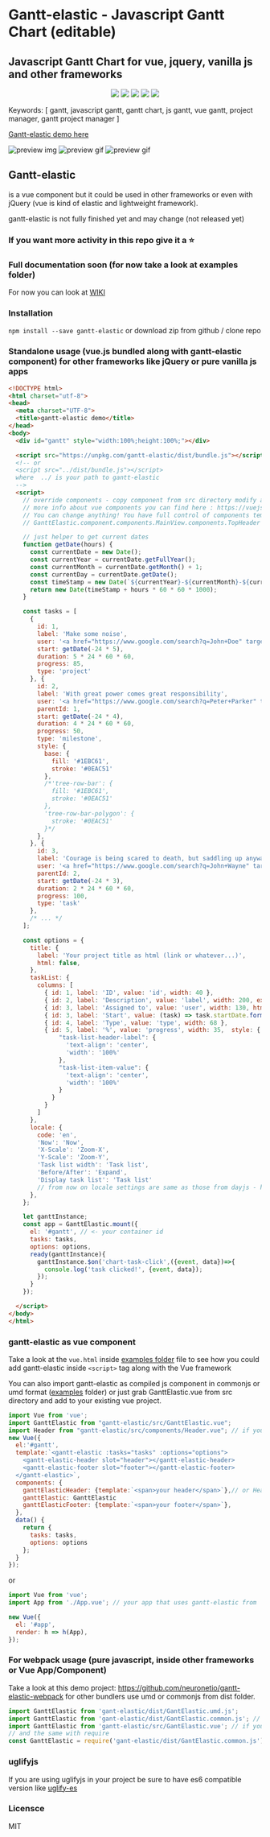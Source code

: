 <h1>Gantt-elastic - Javascript Gantt Chart (editable)</h1>
<h2>Javascript Gantt Chart for vue, jquery, vanilla js and other frameworks</h2>

<div style="display:block;text-align:center">
<img src="https://api.codacy.com/project/badge/Grade/de39273bf6c84e81a4da175907122d5a">
<img src="https://snyk.io/test/github/neuronetio/gantt-elastic/badge.svg">
<img src="https://img.badgesize.io/neuronetio/gantt-elastic/master/dist/GanttElastic.umd.min.js.png?compression=gzip&label=gzipped">
<img src="https://img.shields.io/npm/dm/gantt-elastic.svg">
<img src="https://img.shields.io/npm/l/gantt-elastic.svg">
</div>

<p>
Keywords: [ gantt, javascript gantt, gantt chart, js gantt, vue gantt, project manager, gantt project manager ]
</p>

<a href="http://neuronet.io" target="_blank">Gantt-elastic demo here</a>

![preview img](https://github.com/neuronetio/gantt-elastic/raw/master/gantt-elastic.jpg)
![preview gif](https://github.com/neuronetio/gantt-elastic/raw/master/gantt-elastic.gif)
![preview gif](https://github.com/neuronetio/gantt-elastic/raw/master/grab-scroll.gif)


## Gantt-elastic
is a vue component but it could be used in other frameworks or even with jQuery (vue is kind of elastic and lightweight framework).

gantt-elastic is not fully finished yet and may change (not released yet)

### If you want more activity in this repo give it a :star:

### Full documentation soon (for now take a look at examples folder)

For now you can look at [WIKI](https://github.com/neuronetio/gantt-elastic/wiki)

### Installation
`npm install --save gantt-elastic` or download zip from github / clone repo

### Standalone usage (vue.js bundled along with gantt-elastic component) for other frameworks like jQuery or pure vanilla js apps

```html
<!DOCTYPE html>
<html charset="utf-8">
<head>
  <meta charset="UTF-8">
  <title>gantt-elastic demo</title>
</head>
<body>
  <div id="gantt" style="width:100%;height:100%;"></div>

  <script src="https://unpkg.com/gantt-elastic/dist/bundle.js"></script>
  <!-- or
  <script src="../dist/bundle.js"></script>
  where  ../ is your path to gantt-elastic
  -->
  <script>
    // override components - copy component from src directory modify as you like and replace proper branch of GanttElastic.components tree
    // more info about vue components you can find here : https://vuejs.org/v2/guide/index.html
    // You can change anything! You have full control of components templates, events, data ... and so on!
    // GanttElastic.component.components.MainView.components.TopHeader = CustomHeader;

    // just helper to get current dates
    function getDate(hours) {
      const currentDate = new Date();
      const currentYear = currentDate.getFullYear();
      const currentMonth = currentDate.getMonth() + 1;
      const currentDay = currentDate.getDate();
      const timeStamp = new Date(`${currentYear}-${currentMonth}-${currentDay} 00:00:00`).getTime();
      return new Date(timeStamp + hours * 60 * 60 * 1000);
    }

    const tasks = [
      {
        id: 1,
        label: 'Make some noise',
        user: '<a href="https://www.google.com/search?q=John+Doe" target="_blank" style="color:#0077c0;">John Doe</a>',
        start: getDate(-24 * 5),
        duration: 5 * 24 * 60 * 60,
        progress: 85,
        type: 'project'
      }, {
        id: 2,
        label: 'With great power comes great responsibility',
        user: '<a href="https://www.google.com/search?q=Peter+Parker" target="_blank" style="color:#0077c0;">Peter Parker</a>',
        parentId: 1,
        start: getDate(-24 * 4),
        duration: 4 * 24 * 60 * 60,
        progress: 50,
        type: 'milestone',
        style: {
          base: {
            fill: '#1EBC61',
            stroke: '#0EAC51'
          },
          /*'tree-row-bar': {
            fill: '#1EBC61',
            stroke: '#0EAC51'
          },
          'tree-row-bar-polygon': {
            stroke: '#0EAC51'
          }*/
        },
      }, {
        id: 3,
        label: 'Courage is being scared to death, but saddling up anyway.',
        user: '<a href="https://www.google.com/search?q=John+Wayne" target="_blank" style="color:#0077c0;">John Wayne</a>',
        parentId: 2,
        start: getDate(-24 * 3),
        duration: 2 * 24 * 60 * 60,
        progress: 100,
        type: 'task'
      },
      /* ... */
    ];

    const options = {
      title: {
        label: 'Your project title as html (link or whatever...)',
        html: false,
      },
      taskList: {
        columns: [
          { id: 1, label: 'ID', value: 'id', width: 40 },
          { id: 2, label: 'Description', value: 'label', width: 200, expander: true },
          { id: 3, label: 'Assigned to', value: 'user', width: 130, html: true },
          { id: 3, label: 'Start', value: (task) => task.startDate.format('YYYY-MM-DD'), width: 78 },
          { id: 4, label: 'Type', value: 'type', width: 68 },
          { id: 5, label: '%', value: 'progress', width: 35,  style: {
              "task-list-header-label": {
                'text-align': 'center',
                'width': '100%'
              },
              "task-list-item-value": {
                'text-align': 'center',
                'width': '100%'
              }
            }
          }
        ]
      },
      locale: {
        code: 'en',
        'Now': 'Now',
        'X-Scale': 'Zoom-X',
        'Y-Scale': 'Zoom-Y',
        'Task list width': 'Task list',
        'Before/After': 'Expand',
        'Display task list': 'Task list'
        // from now on locale settings are same as those from dayjs - https://github.com/iamkun/dayjs/blob/master/docs/en/I18n.md
      },
    };

    let ganttInstance;
    const app = GanttElastic.mount({
      el: '#gantt', // <- your container id
      tasks: tasks,
      options: options,
      ready(ganttInstance){
        ganttInstance.$on('chart-task-click',({event, data})=>{
          console.log('task clicked!', {event, data});
        });
      }
    });

  </script>
</body>
</html>
```

### gantt-elastic as vue component

Take a look at the `vue.html` inside [examples folder](https://github.com/neuronetio/gantt-elastic/tree/master/examples)  file to see how you could add gantt-elastic inside `<script>` tag along with the Vue framework

You can also import gantt-elastic as compiled js component in commonjs or umd format ([examples](https://github.com/neuronetio/gantt-elastic/tree/master/examples) folder) or just grab GanttElastic.vue from src directory and add to your existing vue project.

```javascript
import Vue from 'vue';
import GanttElastic from "gantt-elastic/src/GanttElastic.vue";
import Header from "gantt-elastic/src/components/Header.vue"; // if you want standard header
new Vue({
  el:'#gantt',
  template:`<gantt-elastic :tasks="tasks" :options="options">
    <gantt-elastic-header slot="header"></gantt-elastic-header>
    <gantt-elastic-footer slot="footer"></gantt-elastic-footer>
  </gantt-elastic>`,
  components: {
    ganttElasticHeader: {template:`<span>your header</span>`},// or Header
    ganttElastic: GanttElastic
    ganttElasticFooter: {template:`<span>your footer</span>`},
  },
  data() {
    return {
      tasks: tasks,
      options: options
    };
  }
});
```
or
```javascript
import Vue from 'vue';
import App from './App.vue'; // your app that uses gantt-elastic from 'gantt-elastic/src/GanttElastic.vue'

new Vue({
  el: '#app',
  render: h => h(App),
});
```

### For webpack usage (pure javascript, inside other frameworks or Vue App/Component)

Take a look at this demo project: https://github.com/neuronetio/gantt-elastic-webpack for other bundlers use umd or commonjs from dist folder.

```javascript
import GanttElastic from 'gant-elastic/dist/GantElastic.umd.js';
import GanttElastic from 'gant-elastic/dist/GantElastic.common.js'; // same as import GanttElastic from 'gantt-elastic';
import GanttElastic from 'gantt-elastic/src/GantElastic.vue'; // if you want vue component directly without compilation - look above
// and the same with require
const GanttElastic = require('gant-elastic/dist/GantElastic.common.js');
```

### uglifyjs

If you are using uglifyjs in your project be sure to have es6 compatible version like [uglify-es](https://www.npmjs.com/package/uglify-es)

### Licensce

MIT
